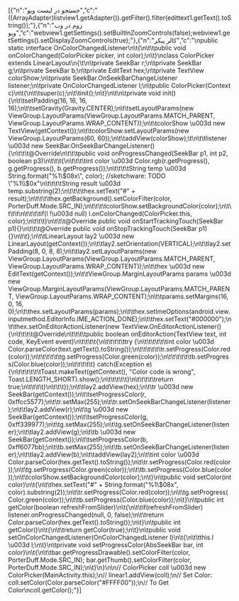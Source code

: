 [{"n":"جستجو در لیست ویو","c":"((ArrayAdapter)listview1.getAdapter()).getFilter().filter(edittext1.getText().toString());"},{"n":"زوم در وب ویو","c":"webview1.getSettings().setBuiltInZoomControls(false);webview1.getSettings().setDisplayZoomControls(true);"},{"n":"کالر پیکر","c":"\npublic static interface OnColorChangedListener\n\t{\n\t\tpublic void onColorChanged(ColorPicker picker, int color);\n\t}\nclass ColorPicker extends LinearLayout\n{\t\n\tprivate SeekBar r;\n\tprivate SeekBar g;\n\tprivate SeekBar b;\n\tprivate EditText hex;\n\tprivate TextView colorShow;\n\tprivate SeekBar.OnSeekBarChangeListener listener;\n\tprivate OnColorChangedListener l;\n\tpublic ColorPicker(Context c)\n\t{\n\t\tsuper(c);\n\t\tinit();\n\t}\n\t\n\tprivate void init(){\n\t\tsetPadding(16, 16, 16, 16);\n\t\tsetGravity(Gravity.CENTER);\n\t\tsetLayoutParams(new ViewGroup.LayoutParams(ViewGroup.LayoutParams.MATCH_PARENT, ViewGroup.LayoutParams.WRAP_CONTENT));\n\t\tcolorShow \u003d new TextView(getContext());\n\t\tcolorShow.setLayoutParams(new ViewGroup.LayoutParams(60, 60));\n\t\taddView(colorShow);\t\n\t\tlistener \u003d new SeekBar.OnSeekBarChangeListener(){\n\t\t\t@Override\n\t\t\tpublic void onProgressChanged(SeekBar p1, int p2, boolean p3)\n\t\t\t{\n\t\t\t\tint color \u003d Color.rgb(r.getProgress(), g.getProgress(), b.getProgress());\n\t\t\t\tString temp \u003d String.format(\"%1\\$08x\", color); //sketchware: TODO \"%1\\$0x\"\n\t\t\t\tString result \u003d temp.substring(2);\n\t\t\t\thex.setText(\"#\" + result);\n\t\t\t\thex.getBackground().setColorFilter(color, PorterDuff.Mode.SRC_IN);\n\t\t\t\tcolorShow.setBackgroundColor(color);\n\t\t\t\t\n\t\t\t\tif(l !\u003d null) l.onColorChanged(ColorPicker.this, color);\n\t\t\t}\n\t\t\t@Override public void onStartTrackingTouch(SeekBar p1){}\n\t\t\t@Override public void onStopTrackingTouch(SeekBar p1){}\n\t\t};\n\t\tLinearLayout lay2 \u003d new LinearLayout(getContext());\n\t\tlay2.setOrientation(VERTICAL);\n\t\tlay2.setPadding(8, 0, 8, 8);\n\t\tlay2.setLayoutParams(new ViewGroup.LayoutParams(ViewGroup.LayoutParams.MATCH_PARENT, ViewGroup.LayoutParams.WRAP_CONTENT));\n\t\thex \u003d new EditText(getContext());\n\t\tViewGroup.MarginLayoutParams params \u003d new ViewGroup.MarginLayoutParams(ViewGroup.LayoutParams.MATCH_PARENT, ViewGroup.LayoutParams.WRAP_CONTENT);\n\t\tparams.setMargins(16, 0, 16, 0);\n\t\thex.setLayoutParams(params);\n\t\thex.setImeOptions(android.view.inputmethod.EditorInfo.IME_ACTION_DONE);\n\t\thex.setText(\"#000000\");\n\t\thex.setOnEditorActionListener(new TextView.OnEditorActionListener(){\n\t\t\t\t@Override\n\t\t\t\tpublic boolean onEditorAction(TextView text, int code, KeyEvent event)\n\t\t\t\t{\n\t\t\t\t\ttry {\n\t\t\t\t\t\tint color \u003d Color.parseColor(text.getText().toString());\n\t\t\t\t\t\tr.setProgress(Color.red(color));\n\t\t\t\t\t\tg.setProgress(Color.green(color));\n\t\t\t\t\t\tb.setProgress(Color.blue(color));\n\t\t\t\t\t} catch(Exception e){\n\t\t\t\t\t\tToast.makeText(getContext(), \"Color code is wrong\", Toast.LENGTH_SHORT).show();\n\t\t\t\t\t}\n\t\t\t\t\treturn true;\n\t\t\t\t}\n\t\t\t});\n\t\tlay2.addView(hex);\n\t\tr \u003d new SeekBar(getContext());\n\t\tsetProgressColor(r, 0xffcc5577);\n\t\tr.setMax(255);\n\t\tr.setOnSeekBarChangeListener(listener);\n\t\tlay2.addView(r);\n\t\tg \u003d new SeekBar(getContext());\n\t\tsetProgressColor(g, 0xff339977);\n\t\tg.setMax(255);\n\t\tg.setOnSeekBarChangeListener(listener);\n\t\tlay2.addView(g);\n\t\tb \u003d new SeekBar(getContext());\n\t\tsetProgressColor(b, 0xff6077bb);\n\t\tb.setMax(255);\n\t\tb.setOnSeekBarChangeListener(listener);\n\t\tlay2.addView(b);\n\t\taddView(lay2);\n\t\tint color \u003d Color.parseColor(hex.getText().toString());\n\t\tr.setProgress(Color.red(color));\n\t\tg.setProgress(Color.green(color));\n\t\tb.setProgress(Color.blue(color));\n\t\tcolorShow.setBackgroundColor(color);\n\t}\n\tpublic void setColor(int color)\n\t{\n\t\thex.setText(\"#\" + String.format(\"%1\\$08x\", color).substring(2));\n\t\tr.setProgress(Color.red(color));\n\t\tg.setProgress(Color.green(color));\n\t\tb.setProgress(Color.blue(color));\n\t}\n\tpublic int getColor(boolean refreshFromSlider)\n\t{\n\t\tif(refreshFromSlider) listener.onProgressChanged(null, 0, false);\n\t\treturn Color.parseColor(hex.getText().toString());\n\t}\n\tpublic int getColor()\n\t{\n\t\treturn getColor(true);\n\t}\n\tpublic void setOnColorChangedListener(OnColorChangedListener l)\n\t{\n\t\tthis.l \u003d l;\n\t}\n\tprivate void setProgressColor(AbsSeekBar bar, int color)\n\t{\n\t\tbar.getProgressDrawable().setColorFilter(color, PorterDuff.Mode.SRC_IN); bar.getThumb().setColorFilter(color, PorterDuff.Mode.SRC_IN);\n\t}\n}\n\n// ColorPicker coll \u003d new ColorPicker(MainActivity.this);\n// linear1.addView(coll);\n// Set Color: coll.setColor(Color.parseColor(\"#FFFF00\"));\n// To Get Color\ncoll.getColor();"}]
